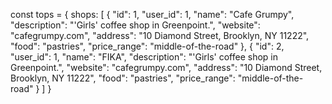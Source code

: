 



const tops =
{
 shops:
  [
    {
      "id": 1,
      "user_id": 1,
      "name": "Cafe Grumpy",
      "description": "'Girls' coffee shop in Greenpoint.",
      "website": "cafegrumpy.com",
      "address": "10 Diamond Street, Brooklyn, NY 11222",
      "food": "pastries",
      "price_range": "middle-of-the-road"
    },
    {
      "id": 2,
      "user_id": 1,
      "name": "FIKA",
      "description": "'Girls' coffee shop in Greenpoint.",
      "website": "cafegrumpy.com",
      "address": "10 Diamond Street, Brooklyn, NY 11222",
      "food": "pastries",
      "price_range": "middle-of-the-road"
    }
  ]
}
